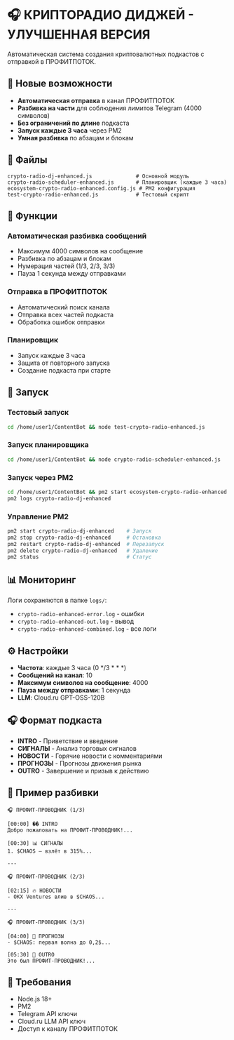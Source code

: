 # 🎧 КРИПТОРАДИО ДИДЖЕЙ - УЛУЧШЕННАЯ ВЕРСИЯ

Автоматическая система создания криптовалютных подкастов с отправкой в ПРОФИТПОТОК.

## 🚀 Новые возможности

- **Автоматическая отправка** в канал ПРОФИТПОТОК
- **Разбивка на части** для соблюдения лимитов Telegram (4000 символов)
- **Без ограничений по длине** подкаста
- **Запуск каждые 3 часа** через PM2
- **Умная разбивка** по абзацам и блокам

## 📁 Файлы

```
crypto-radio-dj-enhanced.js              # Основной модуль
crypto-radio-scheduler-enhanced.js       # Планировщик (каждые 3 часа)
ecosystem-crypto-radio-enhanced.config.js # PM2 конфигурация
test-crypto-radio-enhanced.js            # Тестовый скрипт
```

## 🎯 Функции

### Автоматическая разбивка сообщений
- Максимум 4000 символов на сообщение
- Разбивка по абзацам и блокам
- Нумерация частей (1/3, 2/3, 3/3)
- Пауза 1 секунда между отправками

### Отправка в ПРОФИТПОТОК
- Автоматический поиск канала
- Отправка всех частей подкаста
- Обработка ошибок отправки

### Планировщик
- Запуск каждые 3 часа
- Защита от повторного запуска
- Создание подкаста при старте

## 🚀 Запуск

### Тестовый запуск
```bash
cd /home/user1/ContentBot && node test-crypto-radio-enhanced.js
```

### Запуск планировщика
```bash
cd /home/user1/ContentBot && node crypto-radio-scheduler-enhanced.js
```

### Запуск через PM2
```bash
cd /home/user1/ContentBot && pm2 start ecosystem-crypto-radio-enhanced.config.js
pm2 logs crypto-radio-dj-enhanced
```

### Управление PM2
```bash
pm2 start crypto-radio-dj-enhanced    # Запуск
pm2 stop crypto-radio-dj-enhanced     # Остановка
pm2 restart crypto-radio-dj-enhanced  # Перезапуск
pm2 delete crypto-radio-dj-enhanced   # Удаление
pm2 status                            # Статус
```

## 📊 Мониторинг

Логи сохраняются в папке `logs/`:
- `crypto-radio-enhanced-error.log` - ошибки
- `crypto-radio-enhanced-out.log` - вывод
- `crypto-radio-enhanced-combined.log` - все логи

## ⚙️ Настройки

- **Частота**: каждые 3 часа (0 */3 * * *)
- **Сообщений на канал**: 10
- **Максимум символов на сообщение**: 4000
- **Пауза между отправками**: 1 секунда
- **LLM**: Cloud.ru GPT-OSS-120B

## 🎧 Формат подкаста

- **INTRO** - Приветствие и введение
- **СИГНАЛЫ** - Анализ торговых сигналов
- **НОВОСТИ** - Горячие новости с комментариями
- **ПРОГНОЗЫ** - Прогнозы движения рынка
- **OUTRO** - Завершение и призыв к действию

## 📝 Пример разбивки

```
🎧 ПРОФИТ-ПРОВОДНИК (1/3)

[00:00] �� INTRO
Добро пожаловать на ПРОФИТ-ПРОВОДНИК!...

[00:30] 📊 СИГНАЛЫ
1. $CHAOS – взлёт в 315%...

---

🎧 ПРОФИТ-ПРОВОДНИК (2/3)

[02:15] 🔥 НОВОСТИ
- OKX Ventures влив в $CHAOS...

---

🎧 ПРОФИТ-ПРОВОДНИК (3/3)

[04:00] 🚀 ПРОГНОЗЫ
- $CHAOS: первая волна до 0,2$...

[05:30] 🎵 OUTRO
Это был ПРОФИТ-ПРОВОДНИК!...
```

## 🔧 Требования

- Node.js 18+
- PM2
- Telegram API ключи
- Cloud.ru LLM API ключ
- Доступ к каналу ПРОФИТПОТОК

